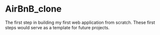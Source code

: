# AirBnB_clone
The first step in building my first web application from scratch.
These first steps would serve as a template for future projects.   
